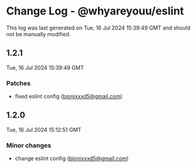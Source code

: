 # Change Log - @whyareyouu/eslint

This log was last generated on Tue, 16 Jul 2024 15:39:49 GMT and should not be manually modified.

<!-- Start content -->

## 1.2.1

Tue, 16 Jul 2024 15:39:49 GMT

### Patches

- fixed eslint config (bionixxxd5@gmail.com)

## 1.2.0

Tue, 16 Jul 2024 15:12:51 GMT

### Minor changes

- change eslint config (bionixxxd5@gmail.com)
